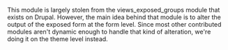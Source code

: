 This module is largely stolen from the views_exposed_groups module that exists
on Drupal. However, the main idea behind that module is to alter the output of
the exposed form at the form level. Since most other contributed modules aren't
dynamic enough to handle that kind of alteration, we're doing it on the theme
level instead.